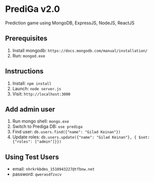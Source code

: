 # PrediGa v2.0
Prediction game using MongoDB, ExpressJS, NodeJS, ReactJS

## Prerequisites
1. Install mongodb: `https://docs.mongodb.com/manual/installation/`
2. Run: `mongod.exe`

## Instructions
1. Install: `npm install`
2. Launch: `node server.js`
3. Visit: `http://localhost:3000`

## Add admin user
1. Run mongo shell: `mongo.exe`
2. Switch to Prediga DB: `use prediga`
3. Find user: `db.users.find({"name": "Gilad Keinan"})`
4. Update roles: `db.users.update({"name": "Gilad Keinan"}, { $set: {"roles": ["admin"]}})` 

## Using Test Users
- email: `nhrkrkbdms_1510943227@tfbnw.net`
- password: `qwerasdfzxcv`